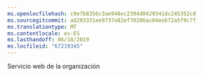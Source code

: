 ```yaml
---
ms.openlocfilehash: c9e7b8356c3ae948ec2394d0429341dc245352c0
ms.sourcegitcommit: ad203331ee9737e82ef70206ac04eeb72a5f9c7f
ms.translationtype: MT
ms.contentlocale: es-ES
ms.lasthandoff: 06/18/2019
ms.locfileid: "67219345"
---
```

Servicio web de la organización